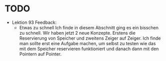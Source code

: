 # TODO

- Lektion 93 Feedback:
  - Etwas zu schnell
  Ich finde in diesem Abschnitt ging es ein bisschen zu schnell. Wir haben jetzt 2 neue Konzepte. Erstens die Reservierung von Speicher und zweitens Zeiger auf Zeiger. Ich finde man sollte erst eine Aufgabe machen, um selbst zu testen wie das mit dem Speicher reservieren funktioniert und danach dann mit den Pointern auf Pointer.
